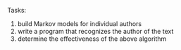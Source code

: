 Tasks:

1. build Markov models for individual authors
2. write a program that recognizes the author of the text
3. determine the effectiveness of the above algorithm